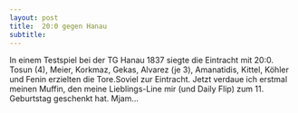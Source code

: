 ```yaml
---
layout: post
title:  20:0 gegen Hanau
subtitle:  
---
```


In einem Testspiel bei der TG Hanau 1837 siegte die Eintracht mit 20:0. Tosun (4), Meier, Korkmaz, Gekas, Alvarez (je 3), Amanatidis, Kittel, Köhler und Fenin erzielten die Tore.Soviel zur Eintracht. Jetzt verdaue ich erstmal meinen Muffin, den meine Lieblings-Line mir (und Daily Flip) zum 11. Geburtstag geschenkt hat. Mjam...


